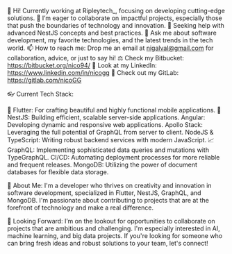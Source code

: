 🔭 Hi! Currently working at Ripleytech_, focusing on developing cutting-edge solutions.
👯 I’m eager to collaborate on impactful projects, especially those that push the boundaries of technology and innovation.
🤔 Seeking help with advanced NestJS concepts and best practices.
💬 Ask me about software development, my favorite technologies, and the latest trends in the tech world.
📫 How to reach me: Drop me an email at nigalval@gmail.com for collaboration, advice, or just to say hi!
⚖️ Check my Bitbucket: https://bitbucket.org/nico94/
💼 Look at my LinkedIn: https://www.linkedin.com/in/nicogg
👀 Check out my GitLab: https://gitlab.com/nicoGG

👓 Current Tech Stack:

🦋 Flutter: For crafting beautiful and highly functional mobile applications.
🐯 NestJS: Building efficient, scalable server-side applications.
Angular: Developing dynamic and responsive web applications.
Apollo Stack: Leveraging the full potential of GraphQL from server to client.
NodeJS & TypeScript: Writing robust backend services with modern JavaScript.
📈 GraphQL: Implementing sophisticated data queries and mutations with TypeGraphQL.
CI/CD: Automating deployment processes for more reliable and frequent releases.
 MongoDB: Utilizing the power of document databases for flexible data storage.
 
🌟 About Me: I'm a developer who thrives on creativity and innovation in software development, specialized in Flutter, NestJS, GraphQL, and MongoDB. I'm passionate about contributing to projects that are at the forefront of technology and make a real difference.

🤝 Looking Forward: I’m on the lookout for opportunities to collaborate on projects that are ambitious and challenging. I'm especially interested in AI, machine learning, and big data projects. If you're looking for someone who can bring fresh ideas and robust solutions to your team, let's connect!
